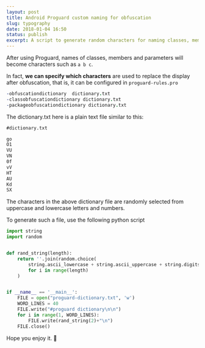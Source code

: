 ```yaml
---
layout: post
title: Android Proguard custom naming for obfuscation
slug: typography
date: 2018-01-04 16:50
status: publish
excerpt: A script to generate random characters for naming classes, members and parameters after obfuscation 
---
```

After using Proguard, names of classes, members and parameters will become characters such as `a b c`.

In fact, **we can specify which characters** are used to replace the display after obfuscation, that is, it can be configured in `proguard-rules.pro`


``` pro
-obfuscationdictionary  dictionary.txt
-classobfuscationdictionary dictionary.txt
-packageobfuscationdictionary dictionary.txt
```

The dictionary.txt here is a plain text file similar to this:

``` txt
#dictionary.txt

go
O1
VU
VN
0f
vV
HT
AU
Kd
SX
```

The characters in the above dictionary file are randomly selected from uppercase and lowercase letters and numbers.

To generate such a file, use the following python script

``` python
import string
import random


def rand_string(length):
    return ''.join(random.choice(
        string.ascii_lowercase + string.ascii_uppercase + string.digits)
        for i in range(length)
    )


if __name__ == '__main__':
    FILE = open("proguard-dictionary.txt", 'w')
    WORD_LINES = 40
    FILE.write("#proguard dictionary\n\n")
    for i in range(1, WORD_LINES):
        FILE.write(rand_string(2)+"\n")
    FILE.close()
```

Hope you enjoy it. 🙂